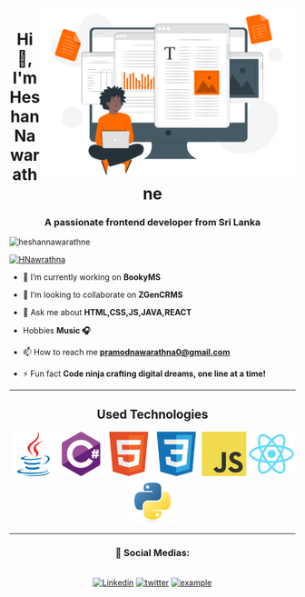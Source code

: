 <img align="right" src="https://raw.githubusercontent.com/gabrlcj/gabrlcj/2aa161dfb942e25ec84396721837dfccc98e08f2/Illustration.svg" alt="Illustration" title="Illustration Storyset" width=450/>
    
<h1 align="center">Hi 👋, I'm Heshan Nawarathne</h1>
<h3 align="center">A passionate frontend developer from Sri Lanka</h3>

<p align="left"> <img src="https://komarev.com/ghpvc/?username=heshannawarathne&label=Profile%20views&color=0e75b6&style=flat" alt="heshannawarathne" /> </p>

<p align="left"> <a href="https://twitter.com/HNawrathna" target="blank"><img src="https://img.shields.io/twitter/follow/HNawrathna?logo=twitter&style=for-the-badge" alt="HNawrathna" /></a> </p>
<div align="left">

- 🔭 I’m currently working on **BookyMS**

- 👯 I’m looking to collaborate on **ZGenCRMS**

- 💬 Ask me about **HTML,CSS,JS,JAVA,REACT**

- Hobbies **Music 🎧**

- 📫 How to reach me **pramodnawarathna0@gmail.com**

- ⚡ Fun fact **Code ninja crafting digital dreams, one line at a time!**

---

<div align="center">
    <h2 align="center">Used Technologies</h2>
    <div align="center">
  <img src="https://github.com/devicons/devicon/blob/master/icons/java/java-original.svg" alt="Java" width="80">  
<img src="https://github.com/devicons/devicon/blob/master/icons/csharp/csharp-original.svg" alt="C#" width="80">
        <img src="https://github.com/devicons/devicon/blob/master/icons/html5/html5-original.svg" alt="HTML" width="80">
        <img src="https://github.com/devicons/devicon/blob/master/icons/css3/css3-original.svg" alt="CSS" width="80">
        <img src="https://github.com/devicons/devicon/blob/master/icons/javascript/javascript-original.svg" alt="JavaScript" width="80">
        <img src="https://github.com/devicons/devicon/blob/master/icons/react/react-original.svg" alt="React" width="80">
        <img src="https://github.com/devicons/devicon/blob/master/icons/python/python-original.svg" alt="Python" width="80">
    </div>

___

<div>
  <h3>📱 Social Medias:</h3><br>
    <a href="https://www.linkedin.com/in/heshan-nawarathne-1a621a247/" target="_blank"><img src="https://img.shields.io/static/v1?label=&message=Linkedin&color=0A66C2&style=for-the-badge&logo=linkedin&logoColor=whitesmoke" alt="Linkedin"></a>
 <a href="https://x.com/HNawrathna" target="_blank">
<img src=https://img.shields.io/badge/twitter-%2300acee.svg?color=1DA1F2&style=for-the-badge&logo=twitter&logoColor=white alt=twitter style="margin-bottom: 5px;" /></a>
<a href="pramodnawarathna0@gmail.com" target="_blank">
<img src="https://img.shields.io/badge/Gmail-D14836?style=for-the-badge&logo=gmail&logoColor=white" alt="example"/></a>

</div>
